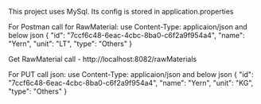 This project uses MySql. Its config is stored in application.properties

For Postman call for RawMaterial:
use Content-Type: applicaion/json
and below json
{
	"id": "7ccf6c48-6eac-4cbc-8ba0-c6f2a9f954a4",
	"name": "Yern",
	"unit": "LT",
	"type": "Others"
}


Get RawMaterial call - http://localhost:8082/rawMaterials

For PUT call json:
use Content-Type: applicaion/json
and below json
{
	"id": "7ccf6c48-6eac-4cbc-8ba0-c6f2a9f954a4",
	"name": "Yern",
	"unit": "KG",
	"type": "Others"
}



